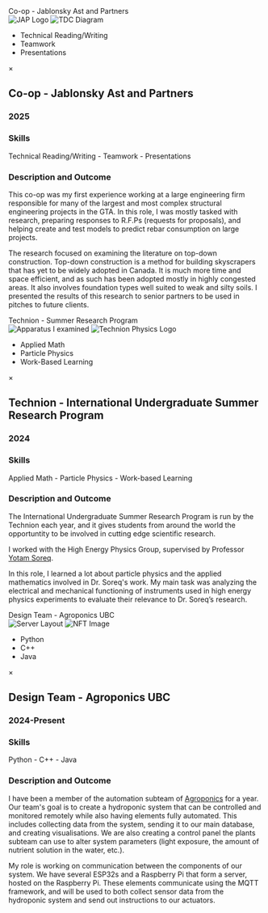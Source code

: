 <!-- Trigger -->
<div class="fake-textbox" data-modal-target="myModal5">Co-op - Jablonsky Ast and Partners
<div class="thumbs">
    <img src="/static/assets/img/Jablonsky-Ast-Logo.png" alt="JAP Logo">
    <img src="/static/assets/img/tdc.png" alt="TDC Diagram">
  </div>
    <div class="skills">
        <ul>
          <li>Technical Reading/Writing</li>
          <li>Teamwork</li>
          <li>Presentations</li>
        </ul>
      </div>
  </div>

<!-- Modal -->
<div id="myModal5" class="custom-modal">
  <div class="custom-modal-content">
    <span class="modal-close">&times;</span>
    <h2>Co-op - Jablonsky Ast and Partners</h2>
    <h3>2025</h3>
    <h3>Skills</h3>
    <p>Technical Reading/Writing - Teamwork - Presentations</p>
    <h3>Description and Outcome</h3>
    <p> This co-op was my first experience working at a large engineering firm responsible for many of the largest and most complex structural engineering projects in the GTA. In this role, I was mostly tasked with research, preparing responses to R.F.Ps (requests for proposals), and helping create and test models to predict rebar consumption on large projects.  
    <p> 
    The research focused on examining the literature on top-down construction. Top-down construction is a method for building skyscrapers that has yet to be widely adopted in Canada. It is much more time and space efficient, and as such has been adopted mostly in highly congested areas. It also involves foundation types well suited to weak and silty soils. I presented the results of this research to senior partners to be used in pitches to future clients. 
    </p>
  </div>
</div>

<!-- Trigger -->
<div class="fake-textbox" data-modal-target="myModal6">Technion - Summer Research Program
<div class="thumbs">
    <img src="/static/assets/img/technion.png" alt="Apparatus I examined">
    <img src="/static/assets/img/technionphysics.png" alt="Technion Physics Logo">
  </div>
<div class="skills">
    <ul>
      <li>Applied Math</li>
      <li>Particle Physics</li>
      <li>Work-Based Learning</li>
    </ul>
  </div>
</div>

<!-- Modal -->
<div id="myModal6" class="custom-modal">
  <div class="custom-modal-content">
    <span class="modal-close">&times;</span>
    <h2>Technion - International Undergraduate Summer Research Program</h2>
    <h3>2024</h3>
    <h3>Skills</h3>
    <p>Applied Math - Particle Physics - Work-based Learning</p>
    <h3>Description and Outcome</h3>
    <p> The International Undergraduate Summer Research Program is run by the Technion each year, and it gives students from around the world the opportuntity to be involved in cutting edge scientific research. 
    <p> 
    I worked with the High Energy Physics Group, supervised by Professor  <a href="https://phsites.technion.ac.il/hep/members/yotam-soreq/" target="_blank" title="Yotam Soreq">Yotam Soreq</a>.
    <p>
    In this role, I learned a lot about particle physics and the applied mathematics involved in Dr. Soreq's work. My main task was analyzing the electrical and mechanical functioning of instruments used in high energy physics experiments to evaluate their relevance to Dr. Soreq’s research. 
      </p>
  </div>
</div>

<!-- Trigger -->
<div class="fake-textbox" data-modal-target="myModal7">Design Team - Agroponics UBC
<div class="thumbs">
    <img src="/static/assets/img/MQTT.png" alt="Server Layout">
    <img src="/static/assets/img/nft.png" alt="NFT Image">
  </div>
<div class="skills">
    <ul>
      <li>Python</li>
      <li>C++</li>
      <li>Java</li>
    </ul>
  </div>
  </div>

<!-- Modal -->
<div id="myModal7" class="custom-modal">
  <div class="custom-modal-content">
    <span class="modal-close">&times;</span>
    <h2>Design Team - Agroponics UBC</h2>
    <h3>2024-Present</h3>
    <h3>Skills</h3>
    <p>Python - C++ - Java</p>
    <h3>Description and Outcome</h3>
    <p> I have been a member of the automation subteam of <a href="https://ubcagroponics.com/" target="_blank" title="Agroponics UBC">Agroponics</a> for a year. Our team's goal is to create a hydroponic system that can be controlled and monitored remotely while also having elements fully automated. This includes collecting data from the system, sending it to our main database, and creating visualisations. We are also creating a control panel the plants subteam can use to alter system parameters (light exposure, the amount of nutrient solution in the water, etc.). 
    <p>
    My role is working on communication between the components of our system. We have several ESP32s and a Raspberry Pi that form a server, hosted on the Raspberry Pi. These elements communicate using the MQTT framework, and will be used to both collect sensor data from the hydroponic system and send out instructions to our actuators. 
    </p>
  </div>
</div>

